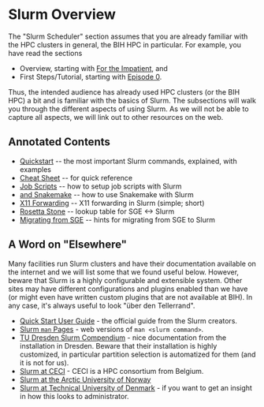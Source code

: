 # Slurm Overview

The "Slurm Scheduler" section assumes that you are already familiar with the HPC clusters in general, the BIH HPC in particular.
For example, you have read the sections

- Overview, starting with [For the Impatient](../overview/for-the-impatient), and
- First Steps/Tutorial, starting with [Episode 0](../first-steps/episode-0).

Thus, the intended audience has already used HPC clusters (or the BIH HPC) a bit and is familiar with the basics of Slurm.
The subsections will walk you through the different aspects of using Slurm.
As we will not be able to capture all aspects, we will link out to other resources on the web.

## Annotated Contents

- [Quickstart](quickstart.md) -- the most important Slurm commands, explained, with examples
- [Cheat Sheet](cheat-sheet.md) -- for quick reference
- [Job Scripts](job-scripts.md) -- how to setup job scripts with Slurm
- [and Snakemake](snakemake.md) -- how to use Snakemake with Slurm
- [X11 Forwarding](x11.md) -- X11 forwarding in Slurm (simple; short)
- [Rosetta Stone](rosetta-stone.md) -- lookup table for SGE <-> Slurm
- [Migrating from SGE](migrating.md) -- hints for migrating from SGE to Slurm

## A Word on "Elsewhere"

Many facilities run Slurm clusters and have their documentation available on the internet and we will list some that we found useful below.
However, beware that Slurm is a highly configurable and extensible system.
Other sites may have different configurations and plugins enabled than we have (or might even have written custom plugins that are not available at BIH).
In any case, it's always useful to look "über den Tellerrand".

- [Quick Start User Guide](https://slurm.schedmd.com/quickstart.html) - the official guide from the Slurm creators.
- [Slurm `man` Pages](https://slurm.schedmd.com/man_index.html) - web versions of `man <slurm command>`.
- [TU Dresden Slurm Compendium](https://doc.zih.tu-dresden.de/hpc-wiki/bin/view/Compendium/Slurm) - nice documentation from the installation in Dresden.
  Beware that their installation is highly customized, in particular partition selection is automatized for them (and it is not for us).
- [Slurm at CECI](https://support.ceci-hpc.be/doc/_contents/QuickStart/SubmittingJobs/SlurmTutorial.html) - CECI is a HPC consortium from Belgium.
- [Slurm at the Arctic University of Norway](https://hpc-uit.readthedocs.io/en/latest/jobs/examples.html)
- [Slurm at Technical University of Denmark](https://wiki.fysik.dtu.dk/niflheim/SLURM) - if you want to get an insight in how this looks to administrator.